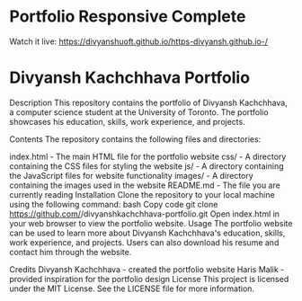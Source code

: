 # Portfolio Responsive Complete
Watch it live: https://divyanshuoft.github.io/https-divyansh.github.io-/

# Divyansh Kachchhava Portfolio
Description
This repository contains the portfolio of Divyansh Kachchhava, a computer science student at the University of Toronto. The portfolio showcases his education, skills, work experience, and projects.

Contents
The repository contains the following files and directories:

index.html - The main HTML file for the portfolio website
css/ - A directory containing the CSS files for styling the website
js/ - A directory containing the JavaScript files for website functionality
images/ - A directory containing the images used in the website
README.md - The file you are currently reading
Installation
Clone the repository to your local machine using the following command:
bash
Copy code
git clone https://github.com/<username>/divyanshkachchhava-portfolio.git
Open index.html in your web browser to view the portfolio website.
Usage
The portfolio website can be used to learn more about Divyansh Kachchhava's education, skills, work experience, and projects. Users can also download his resume and contact him through the website.

Credits
Divyansh Kachchhava - created the portfolio website
Haris Malik - provided inspiration for the portfolio design
License
This project is licensed under the MIT License. See the LICENSE file for more information.
